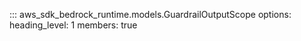 ::: aws_sdk_bedrock_runtime.models.GuardrailOutputScope
    options:
        heading_level: 1
        members: true
